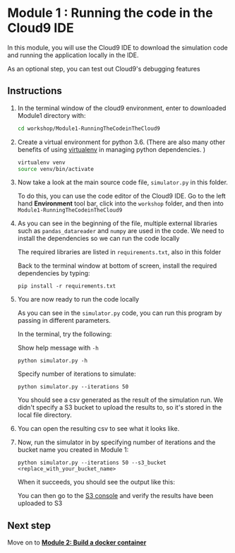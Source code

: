 # Module 1 : Running the code in the Cloud9 IDE

In this module, you will use the Cloud9 IDE to download the simulation code and running the application locally in the IDE. 

As an optional step, you can test out Cloud9's debugging features

## Instructions

1. In the terminal window of the cloud9 environment, enter to downloaded Module1 directory with:

	```bash
	cd workshop/Module1-RunningTheCodeinTheCloud9
	```
	
1. Create a virtual environment for python 3.6. (There are also many other benefits of using [virtualenv](https://virtualenv.pypa.io/en/stable/) in managing python dependencies. )

	```bash
	virtualenv venv
	source venv/bin/activate
	```
		
1. Now take a look at the main source code file, `simulator.py` in this folder. 

	To do this, you can use the code editor of the Cloud9 IDE. Go to the left hand **Environment** tool bar, click into the `workshop` folder, and then into `Module1-RunningTheCodeinTheCloud9`
		
1. As you can see in the beginning of the file, multiple external libraries such as `pandas_datareader` and `numpy` are used in the code. We need to install the dependencies so we can run the code locally

	The required libraries are listed in `requirements.txt`, also in this folder
	
	Back to the terminal window at bottom of screen, install the required dependencies by typing:
	
	```
	pip install -r requirements.txt 
	```

1. You are now ready to run the code locally 

	As you can see in the `simulator.py` code, you can run this program by passing in different parameters. 
	
	In the terminal, try the following: 
	
	Show help message with `-h`
	
	```
	python simulator.py -h
	```

	Specify number of iterations to simulate: 
	
	```
	python simulator.py --iterations 50
	```
	
	You should see a csv generated as the result of the simulation run. We didn't specify a S3 bucket to upload the results to, so it's stored in the local file directory.
	
1. You can open the resulting csv to see what it looks like. 
	
1.	Now, run the simulator in by specifying number of iterations and the bucket name you created in Module 1:
	
	```
	python simulator.py --iterations 50 --s3_bucket <replace_with_your_bucket_name>
	```

	When it succeeds, you should see the output like this:
	
	You can then go to the [S3 console](https://console.aws.amazon.com/s3/home) and verify the results have been uploaded to S3
	

## Next step

Move on to [**Module 2: Build a docker container**](../Module2-BuildDockerAndPushToAmazonECR/Module2.md)
